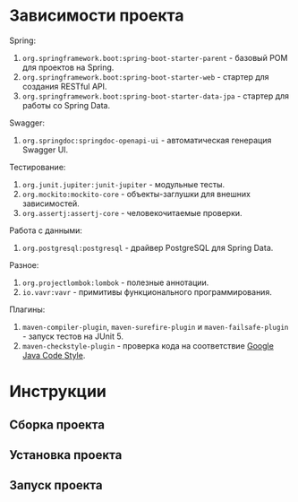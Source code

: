 # Зависимости проекта
Spring:
1. `org.springframework.boot:spring-boot-starter-parent` - базовый POM для проектов на Spring.
2. `org.springframework.boot:spring-boot-starter-web` - стартер для создания RESTful API.
3. `org.springframework.boot:spring-boot-starter-data-jpa` - стартер для работы со Spring Data.

Swagger:
1. `org.springdoc:springdoc-openapi-ui` - автоматическая генерация Swagger UI.

Тестирование:
1. `org.junit.jupiter:junit-jupiter` - модульные тесты.
2. `org.mockito:mockito-core` - объекты-заглушки для внешних зависимостей.
3. `org.assertj:assertj-core` - человекочитаемые проверки.

Работа с данными:
1. `org.postgresql:postgresql` - драйвер PostgreSQL для Spring Data.

Разное:
1. `org.projectlombok:lombok` - полезные аннотации.
2. `io.vavr:vavr` - примитивы функционального программирования.

Плагины:
1. `maven-compiler-plugin`, `maven-surefire-plugin` и `maven-failsafe-plugin` - запуск тестов на JUnit 5.
2. `maven-checkstyle-plugin` - проверка кода на соответствие [Google Java Code Style](https://google.github.io/styleguide/javaguide.html).

# Инструкции

## Сборка проекта

## Установка проекта

## Запуск проекта


